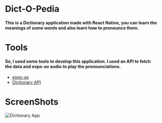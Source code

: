 # Dict-O-Pedia
#### This is a Dictionary application made with React Native, you can learn the meanings of some words and also learn how to pronounce them.

# Tools
#### So, I used some tools to develop this application. I used an API to fetch the data and expo-av audio to play the pronounciations.
* [expo-av](https://docs.expo.dev/versions/latest/sdk/audio/)
* [Dictionary API](https://https://dictionaryapi.dev/)

# ScreenShots
![Dictionary App](https://i.imgur.com/NoCQvWY.jpg)
